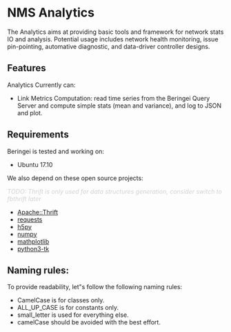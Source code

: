 # NMS Analytics
The Analytics aims at providing basic tools and framework for network stats IO and analysis. Potential usage includes network health monitoring, issue pin-pointing, automative diagnostic, and data-driver controller designs.

## Features

Analytics Currently can:

* Link Metrics Computation: read time series from the Beringei Query Server and compute simple stats (mean and variance), and log to JSON and plot.

## Requirements

Beringei is tested and working on:

* Ubuntu 17.10

We also depend on these open source projects:

<span style="color:LightGray">*TODO: Thrift is only used for data structures generation, consider switch to fbthrift later*</span>
* [Apache::Thrift](https://github.com/apache/thrift.git)
* [requests](https://github.com/requests/requests.git)
* [h5py](https://github.com/h5py/h5py.git)
* [numpy](https://github.com/numpy/numpy.git)
* [mathplotlib](https://github.com/matplotlib/matplotlib.git)
* [python3-tk](https://github.com/python/cpython/tree/master/Lib/tkinter)


## Naming rules:
To provide readability, let"s follow the following naming rules:
* CamelCase is for classes only.
* ALL_UP_CASE is for constants only.
* small_letter is used for everything else.
* camelCase should be avoided with the best effort.
